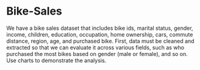 # Bike-Sales
We have a bike sales dataset that includes bike ids, marital status, gender, income, children, education, occupation, home ownership, cars, commute distance, region, age, and purchased bike.
First, data must be cleaned and extracted so that we can evaluate it across various fields, such as who purchased the most bikes based on gender (male or female), and so on. 
Use charts to demonstrate the analysis.

